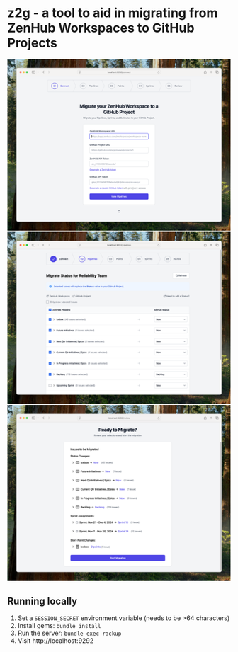 # z2g - a tool to aid in migrating from ZenHub Workspaces to GitHub Projects

![Connect View](screenshots/connect.png)
![Pipelines View](screenshots/pipelines.png)
![Review View](screenshots/review.png)

## Running locally

1. Set a `SESSION_SECRET` environment variable (needs to be >64 characters)
2. Install gems: `bundle install`
3. Run the server: `bundle exec rackup`
4. Visit http://localhost:9292
